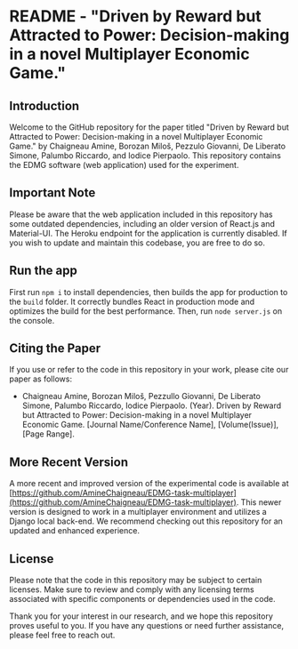 # README - "Driven by Reward but Attracted to Power: Decision-making in a novel Multiplayer Economic Game."

## Introduction
Welcome to the GitHub repository for the paper titled "Driven by Reward but Attracted to Power: Decision-making in a novel Multiplayer Economic Game." by Chaigneau Amine, Borozan Miloš, Pezzulo Giovanni, De Liberato Simone, Palumbo Riccardo, and Iodice Pierpaolo. This repository contains the EDMG software (web application) used for the experiment.

## Important Note
Please be aware that the web application included in this repository has some outdated dependencies, including an older version of React.js and Material-UI. The Heroku endpoint for the application is currently disabled. If you wish to update and maintain this codebase, you are free to do so.

## Run the app

First run `npm i` to install dependencies, then builds the app for production to the `build` folder. It correctly bundles React in production mode and optimizes the build for the best performance. Then, run `node server.js` on the console.

## Citing the Paper
If you use or refer to the code in this repository in your work, please cite our paper as follows:

- Chaigneau Amine, Borozan Miloš, Pezzullo Giovanni, De Liberato Simone, Palumbo Riccardo, Iodice Pierpaolo. (Year). Driven by Reward but Attracted to Power: Decision-making in a novel Multiplayer Economic Game. [Journal Name/Conference Name], [Volume(Issue)], [Page Range].


## More Recent Version
A more recent and improved version of the experimental code is available at [https://github.com/AmineChaigneau/EDMG-task-multiplayer](https://github.com/AmineChaigneau/EDMG-task-multiplayer). This newer version is designed to work in a multiplayer environment and utilizes a Django local back-end. We recommend checking out this repository for an updated and enhanced experience.

## License
Please note that the code in this repository may be subject to certain licenses. Make sure to review and comply with any licensing terms associated with specific components or dependencies used in the code.

Thank you for your interest in our research, and we hope this repository proves useful to you. If you have any questions or need further assistance, please feel free to reach out.
